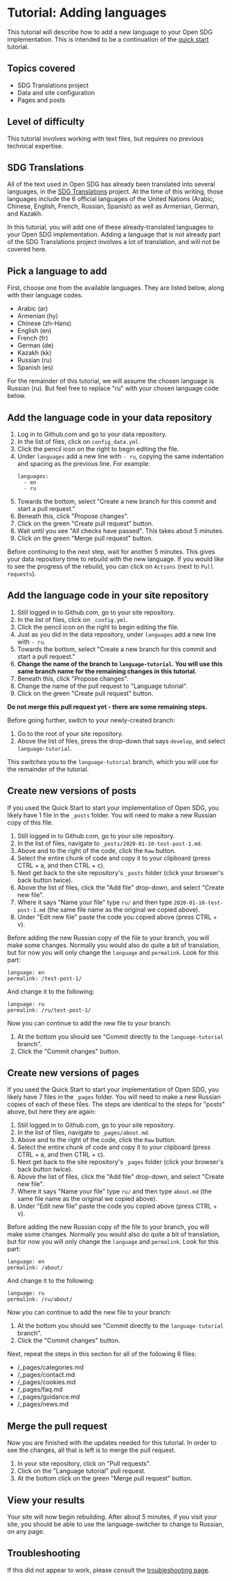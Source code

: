 <h1>Tutorial: Adding languages</h1>

This tutorial will describe how to add a new language to your Open SDG implementation. This is intended to be a continuation of the [quick start](../quick-start.md) tutorial.

## Topics covered

* SDG Translations project
* Data and site configuration
* Pages and posts

## Level of difficulty

This tutorial involves working with text files, but requires no previous technical expertise.

## SDG Translations

All of the text used in Open SDG has already been translated into several languages, in the [SDG Translations](https://github.com/open-sdg/sdg-translations) project. At the time of this writing, those languages include the 6 official languages of the United Nations (Arabic, Chinese, English, French, Russian, Spanish) as well as Armenian, German, and Kazakh.

In this tutorial, you will add one of these already-translated languages to your Open SDG implementation. Adding a language that is not already part of the SDG Translations project involves a lot of translation, and will not be covered here.

## Pick a language to add

First, choose one from the available languages. They are listed below, along with their language codes.

* Arabic (ar)
* Armenian (hy)
* Chinese (zh-Hans)
* English (en)
* French (fr)
* German (de)
* Kazakh (kk)
* Russian (ru)
* Spanish (es)

For the remainder of this tutorial, we will assume the chosen language is Russian (ru). But feel free to replace "ru" with your chosen language code below.

## Add the language code in your data repository

1. Log in to Github.com and go to your data repository.
1. In the list of files, click on `config_data.yml`.
1. Click the pencil icon on the right to begin editing the file.
1. Under `languages` add a new line with `- ru`, copying the same indentation and spacing as the previous line. For example:
    ```
    languages:
      - en
      - ru
    ```
1. Towards the bottom, select "Create a new branch for this commit and start a pull request."
1. Beneath this, click "Propose changes".
1. Click on the green "Create pull request" button.
1. Wait until you see "All checks have passed". This takes about 5 minutes.
1. Click on the green "Merge pull request" button.

Before continuing to the next step, wait for another 5 minutes. This gives your data repository time to rebuild with the new language. If you would like to see the progress of the rebuild, you can click on `Actions` (next to `Pull requests`).

## Add the language code in your site repository

1. Still logged in to Github.com, go to your site repository.
1. In the list of files, click on `_config.yml`.
1. Click the pencil icon on the right to begin editing the file.
1. Just as you did in the data repository, under `languages` add a new line with `- ru`.
1. Towards the bottom, select "Create a new branch for this commit and start a pull request."
1. **Change the name of the branch to `language-tutorial`. You will use this same branch name for the remaining changes in this tutorial.**
1. Beneath this, click "Propose changes".
1. Change the name of the pull request to "Language tutorial".
1. Click on the green "Create pull request" button.

**Do not merge this pull request yet - there are some remaining steps.**

Before going further, switch to your newly-created branch:

1. Go to the root of your site repository.
1. Above the list of files, press the drop-down that says `develop`, and select `language-tutorial`.

This *switches* you to the `language-tutorial` branch, which you will use for the remainder of the tutorial.

## Create new versions of posts

If you used the Quick Start to start your implementation of Open SDG, you likely have 1 file in the `_posts` folder. You will need to make a new Russian copy of this file.

1. Still logged in to Github.com, go to your site repository.
1. In the list of files, navigate to `_posts/2020-01-10-test-post-1.md`.
1. Above and to the right of the code, click the `Raw` button.
1. Select the entire chunk of code and copy it to your clipboard (press CTRL + a, and then CTRL + c).
1. Next get back to the site repository's `_posts` folder (click your browser's back button twice).
1. Above the list of files, click the "Add file" drop-down, and select "Create new file".
1. Where it says "Name your file" type `ru/` and then type `2020-01-10-test-post-1.md` (the same file name as the original we copied above).
1. Under "Edit new file" paste the code you copied above (press CTRL + v).

Before adding the new Russian copy of the file to your branch, you will make some changes. Normally you would also do quite a bit of translation, but for now you will only change the `language` and `permalink`. Look for this part:

```
language: en
permalink: /test-post-1/
```

And change it to the following:

```
language: ru
permalink: /ru/test-post-1/
```

Now you can continue to add the new file to your branch:

1. At the bottom you should see "Commit directly to the `language-tutorial` branch".
1. Click the "Commit changes" button.

## Create new versions of pages

If you used the Quick Start to start your implementation of Open SDG, you likely have 7 files in the `_pages` folder. You will need to make a new Russian copies of each of these files. The steps are identical to the steps for "posts" above, but here they are again:

1. Still logged in to Github.com, go to your site repository.
1. In the list of files, navigate to `_pages/about.md`.
1. Above and to the right of the code, click the `Raw` button.
1. Select the entire chunk of code and copy it to your clipboard (press CTRL + a, and then CTRL + c).
1. Next get back to the site repository's `_pages` folder (click your browser's back button twice).
1. Above the list of files, click the "Add file" drop-down, and select "Create new file".
1. Where it says "Name your file" type `ru/` and then type `about.md` (the same file name as the original we copied above).
1. Under "Edit new file" paste the code you copied above (press CTRL + v).

Before adding the new Russian copy of the file to your branch, you will make some changes. Normally you would also do quite a bit of translation, but for now you will only change the `language` and `permalink`. Look for this part:

```
language: en
permalink: /about/
```

And change it to the following:

```
language: ru
permalink: /ru/about/
```

Now you can continue to add the new file to your branch:

1. At the bottom you should see "Commit directly to the `language-tutorial` branch".
1. Click the "Commit changes" button.

Next, repeat the steps in this section for all of the following 6 files:

* /_pages/categories.md
* /_pages/contact.md
* /_pages/cookies.md
* /_pages/faq.md
* /_pages/guidance.md
* /_pages/news.md

## Merge the pull request

Now you are finished with the updates needed for this tutorial. In order to see the changes, all that is left is to merge the pull request.

1. In your site repository, click on "Pull requests".
1. Click on the "Language tutorial" pull request.
1. At the bottom click on the green "Merge pull request" button.

## View your results

Your site will now begin rebuilding. After about 5 minutes, if you visit your site, you should be able to use the language-switcher to change to Russian, on any page.

## Troubleshooting

If this did not appear to work, please consult the [troubleshooting page](../troubleshooting.md).
